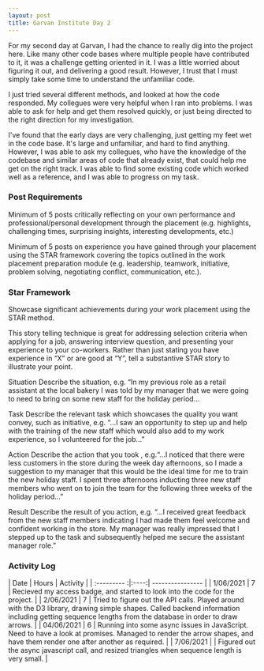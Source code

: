 ```yaml
---
layout: post
title: Garvan Institute Day 2
---
```


For my second day at Garvan, I had the chance to really dig into the project here. Like many other code bases where multiple people have contributed to it, it was a challenge getting oriented in it. I was a little worried about figuring it out, and delivering a good result. However, I trust that I must simply take some time to understand the unfamiliar code.

I just tried several different methods, and looked at how the code responded. My collegues were very helpful when I ran into problems. I was able to ask for help and get them resolved quickly, or just being directed to the right direction for my investigation.

I've found that the early days are very challenging, just getting my feet wet in the code base. It's large and unfamiliar, and hard to find anything. However, I was able to ask my collegues, who have the knowledge of the codebase and similar areas of code that already exist, that could help me get on the right track. I was able to find some existing code which worked well as a reference, and I was able to progress on my task.

### Post Requirements
Minimum of 5 posts critically reflecting on your own performance and professional/personal development through the placement (e.g. highlights, challenging times, surprising insights, interesting developments, etc.)

Minimum of 5 posts on experience you have gained through your placement using the STAR framework covering the topics outlined in the work placement preparation module (e.g. leadership, teamwork, initiative, problem solving, negotiating conflict, communication, etc.).

### Star Framework

Showcase significant achievements during your work placement using the STAR method.

This story telling technique is great for addressing selection criteria when applying for a job, answering interview question,  and presenting your experience to your co-workers. Rather than just stating you have experience in “X” or are good at “Y”, tell a substantive STAR story to illustrate your point.

Situation Describe the situation, e.g. “In my previous role as a retail assistant at the local bakery I was told by my manager that we were going to need to bring on some new staff for the holiday period...

Task  Describe the relevant task which showcases the quality you want convey, such as initiative, e.g. “...I saw an opportunity to step up and help with the training of the new staff which would also add to my work experience, so I volunteered for the job...”

Action Describe the action that you took , e.g.“...I noticed that there were less customers in the store during the week day afternoons, so I made a suggestion to my manager that this would be the ideal time for me to train the new holiday staff. I spent three afternoons inducting three new staff members who went on to join the team for the following three weeks of the holiday period...”

Result  Describe the result of you action, e.g. “...I received great feedback from the new staff members indicating I had made them feel welcome  and confident working in the store. My manager was really impressed that I stepped up to the task and subsequently helped me secure the assistant manager role.”

### Activity Log


| Date        | Hours | Activity  |
| :--------- :|:----:| ---------------- |
| 1/06/2021  | 7 | Recieved my access badge, and started to look into the code for the project. |
| 2/06/2021  | 7 | Tried to figure out the API calls. Played around with the D3 library, drawing simple shapes. Called backend information including getting sequence lengths from the database in order to draw arrows. |
| 04/06/2021 | 6 | Running into some async issues in JavaScript. Need to have a look at promises. Managed to render the arrow shapes, and have them render one after another as required. |
| 7/06/2021 | | Figured out the async javascript call, and resized triangles when sequence length is very small. |
